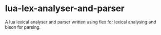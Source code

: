 # lua-lex-analyser-and-parser

A lua lexical analyser and parser written using flex for lexical analysing and bison for parsing.
